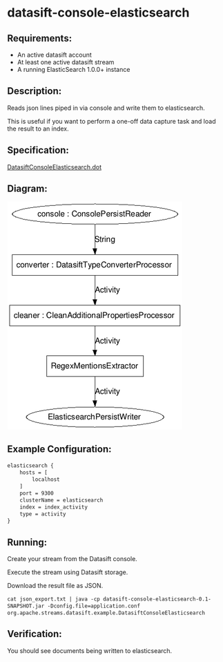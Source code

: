 datasift-console-elasticsearch
==============================

Requirements:
-------------
 - An active datasift account
 - At least one active datasift stream
 - A running ElasticSearch 1.0.0+ instance

Description:
------------
Reads json lines piped in via console and write them to elasticsearch.

This is useful if you want to perform a one-off data capture task and load the result to an index.

Specification:
-----------------

[DatasiftConsoleElasticsearch.dot](src/main/resources/DatasiftConsoleElasticsearch.dot "DatasiftConsoleElasticsearch.dot" )

Diagram:
-----------------

![DatasiftConsoleElasticsearch.png](./DatasiftConsoleElasticsearch.png?raw=true)


Example Configuration:
----------------------

    elasticsearch {
        hosts = [
            localhost
        ]
        port = 9300
        clusterName = elasticsearch
        index = index_activity
        type = activity
    }

Running:
--------

Create your stream from the Datasift console.

Execute the stream using Datasift storage.

Download the result file as JSON.

    cat json_export.txt | java -cp datasift-console-elasticsearch-0.1-SNAPSHOT.jar -Dconfig.file=application.conf org.apache.streams.datasift.example.DatasiftConsoleElasticsearch

Verification:
-------------
You should see documents being written to elasticsearch.